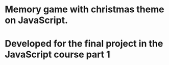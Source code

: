 # Memory game with christmas theme on JavaScript. 
# Developed for the final project in the JavaScript course  part 1 
